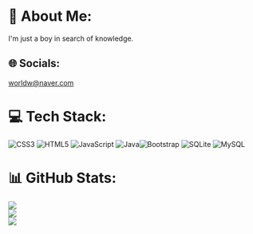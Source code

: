 # 💫 About Me:
I'm just a boy in search of knowledge.


## 🌐 Socials:
worldw@naver.com

# 💻 Tech Stack:
![CSS3](https://img.shields.io/badge/css3-%231572B6.svg?style=flat&logo=css3&logoColor=white) ![HTML5](https://img.shields.io/badge/html5-%23E34F26.svg?style=flat&logo=html5&logoColor=white) ![JavaScript](https://img.shields.io/badge/javascript-%23323330.svg?style=flat&logo=javascript&logoColor=%23F7DF1E) ![Java](https://img.shields.io/badge/java-%23ED8B00.svg?style=flat&logo=java&logoColor=white)![Bootstrap](https://img.shields.io/badge/bootstrap-%23563D7C.svg?style=flat&logo=bootstrap&logoColor=white) ![SQLite](https://img.shields.io/badge/sqlite-%2307405e.svg?style=flat&logo=sqlite&logoColor=white) ![MySQL](https://img.shields.io/badge/mysql-%2300f.svg?style=flat&logo=mysql&logoColor=white)
# 📊 GitHub Stats:
![](https://github-readme-stats.vercel.app/api?username=worldw521&theme=dracula&hide_border=false&include_all_commits=false&count_private=false)<br/>
![](https://github-readme-streak-stats.herokuapp.com/?user=worldw521&theme=dracula&hide_border=false)<br/>
![](https://github-readme-stats.vercel.app/api/top-langs/?username=worldw521&theme=dracula&hide_border=false&include_all_commits=false&count_private=false&layout=compact)
